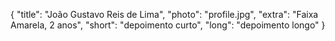 {
    "title": "João Gustavo Reis de Lima",
    "photo": "profile.jpg",
    "extra": "Faixa Amarela, 2 anos",
    "short": "depoimento curto",
    "long": "depoimento longo"
}